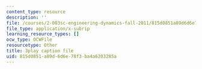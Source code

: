 ```yaml
---
content_type: resource
description: ''
file: /courses/2-003sc-engineering-dynamics-fall-2011/815d0851a89d6d6e78f3ba4a6203285a_Fo-Y6kEMURk.srt
file_type: application/x-subrip
learning_resource_types: []
ocw_type: OCWFile
resourcetype: Other
title: 3play caption file
uid: 815d0851-a89d-6d6e-78f3-ba4a6203285a
---
```

